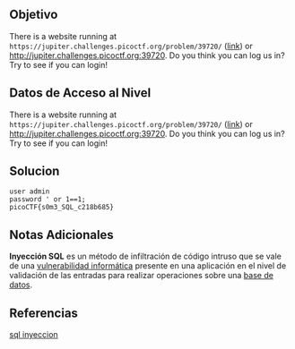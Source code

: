 ## Objetivo

There is a website running at `https://jupiter.challenges.picoctf.org/problem/39720/` ([link](https://jupiter.challenges.picoctf.org/problem/39720/)) or http://jupiter.challenges.picoctf.org:39720. Do you think you can log us in? Try to see if you can login!

## Datos de Acceso al Nivel

There is a website running at `https://jupiter.challenges.picoctf.org/problem/39720/` ([link](https://jupiter.challenges.picoctf.org/problem/39720/)) or http://jupiter.challenges.picoctf.org:39720. Do you think you can log us in? Try to see if you can login!

## Solucion

```
user admin
password ' or 1==1;
picoCTF{s0m3_SQL_c218b685}
```

## Notas Adicionales

**Inyección SQL** es un método de infiltración de código intruso que se vale de una [vulnerabilidad informática](https://es.wikipedia.org/wiki/Error_de_software "Error de software") presente en una aplicación en el nivel de validación de las entradas para realizar operaciones sobre una [base de datos](https://es.wikipedia.org/wiki/Base_de_datos "Base de datos").

## Referencias
[sql inyeccion](https://es.wikipedia.org/wiki/Inyecci%C3%B3n_SQL)
